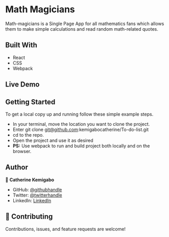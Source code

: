 # Math Magicians

Math-magicians is a Single Page App for all mathematics fans which allows them to make simple calculations and read random math-related quotes.

## Built With

- React
- CSS
- Webpack

## Live Demo

## Getting Started

To get a local copy up and running follow these simple example steps.

- In your terminal, move the location you want to clone the project.
- Enter git clone git@github.com:kemigabocatherine/To-do-list.git
- cd to the repo.
- Open the project and use it as desired
- **PS:** Use webpack to run and build project both locally and on the browser.

## Author

👤 **Catherine Kemigabo**

- GitHub: [@githubhandle](https://github.com/kemigabocatherine)
- Twitter: [@twitterhandle](https://twitter.com/home?lang=en)
- LinkedIn: [LinkedIn](https://www.linkedin.com/feed/)

## 🤝 Contributing

Contributions, issues, and feature requests are welcome!
